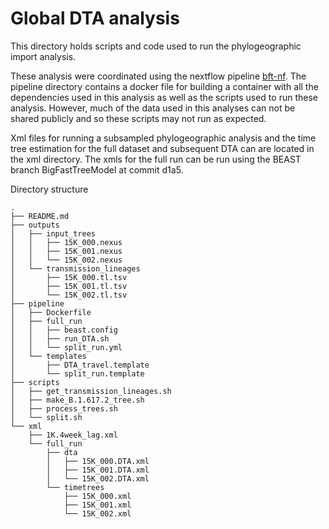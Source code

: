 # Global DTA analysis
This directory holds scripts and code used to run the phylogeographic import analysis.

These analysis were coordinated using the nextflow pipeline [bft-nf](https://github.com/jtmccr1/bft-nf/releases/tag/v0.0.1). The pipeline directory contains a docker file for building a container with all the dependencies used in this analysis as well as the scripts used to run these analysis. However, much of the  data used in this analyses can not be shared publicly and so these scripts may not run as expected.

Xml files for running a subsampled phylogeographic analysis and the time tree estimation for the full dataset and subsequent DTA can are located in the xml directory. The xmls for the full run can be run using the BEAST branch BigFastTreeModel at commit d1a5.

Directory structure
```
.
├── README.md
├── outputs
│   ├── input_trees
│   │   ├── 15K_000.nexus
│   │   ├── 15K_001.nexus
│   │   └── 15K_002.nexus
│   └── transmission_lineages
│       ├── 15K_000.tl.tsv
│       ├── 15K_001.tl.tsv
│       └── 15K_002.tl.tsv
├── pipeline
│   ├── Dockerfile
│   ├── full_run
│   │   ├── beast.config
│   │   ├── run_DTA.sh
│   │   └── split_run.yml
│   └── templates
│       ├── DTA_travel.template
│       └── split_run.template
├── scripts
│   ├── get_transmission_lineages.sh
│   ├── make_B.1.617.2_tree.sh
│   ├── process_trees.sh
│   └── split.sh
└── xml
    ├── 1K.4week_lag.xml
    └── full_run
        ├── dta
        │   ├── 15K_000.DTA.xml
        │   ├── 15K_001.DTA.xml
        │   └── 15K_002.DTA.xml
        └── timetrees
            ├── 15K_000.xml
            ├── 15K_001.xml
            └── 15K_002.xml
```